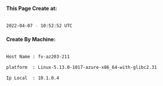 
   
#### This Page Create at:

```bash

2022-04-07 - 10:52:52 UTC

```

#### Create By Machine:

```bash

Host Name : fv-az203-211

platform  : Linux-5.13.0-1017-azure-x86_64-with-glibc2.31

Ip Local  : 10.1.0.4

```

